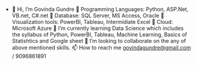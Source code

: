 - 👋 Hi, I’m Govinda Gundre
👀 Programming Languages: Python, ASP.Net, VB.net, C#.net
👀 Database: SQL Server, MS Access, Oracle
👀 Visualization tools: PowerBI, Tableau, Intermidiate Excel
👀 Cloud: Microsoft Azure
🌱 I’m currently learning Data Science which includes the syllabus of Python, PowerBI, Tableau, Machine Learning, Basics of Statishtics and Google sheet
💞 I’m looking to collaborate on the any of above mentioned skills.
📫 How to reach me govindagundre@gmail.com / 9096861891

<!---
govindagundre/govindagundre is a ✨ special ✨ repository because its `README.md` (this file) appears on your GitHub profile.
You can click the Preview link to take a look at your changes.
--->
